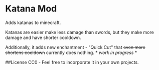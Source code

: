 # Katana Mod
Adds katanas to minecraft.

Katanas are easier make less damage than swords, but they make more damage and have shorter cooldown.

Additionally, it adds new enchantment - "Quick Cut" that ~~even more shortens cooldown~~ currently does nothing.  * *work in progress* *

##License 
CC0 - Feel free to incorporate it in your own projects.